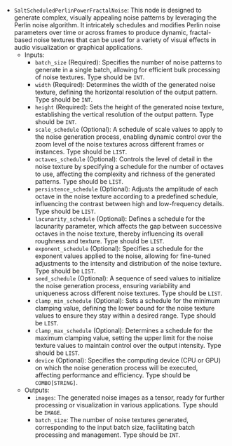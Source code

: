 - `SaltScheduledPerlinPowerFractalNoise`: This node is designed to generate complex, visually appealing noise patterns by leveraging the Perlin noise algorithm. It intricately schedules and modifies Perlin noise parameters over time or across frames to produce dynamic, fractal-based noise textures that can be used for a variety of visual effects in audio visualization or graphical applications.
    - Inputs:
        - `batch_size` (Required): Specifies the number of noise patterns to generate in a single batch, allowing for efficient bulk processing of noise textures. Type should be `INT`.
        - `width` (Required): Determines the width of the generated noise texture, defining the horizontal resolution of the output pattern. Type should be `INT`.
        - `height` (Required): Sets the height of the generated noise texture, establishing the vertical resolution of the output pattern. Type should be `INT`.
        - `scale_schedule` (Optional): A schedule of scale values to apply to the noise generation process, enabling dynamic control over the zoom level of the noise textures across different frames or instances. Type should be `LIST`.
        - `octaves_schedule` (Optional): Controls the level of detail in the noise texture by specifying a schedule for the number of octaves to use, affecting the complexity and richness of the generated patterns. Type should be `LIST`.
        - `persistence_schedule` (Optional): Adjusts the amplitude of each octave in the noise texture according to a predefined schedule, influencing the contrast between high and low-frequency details. Type should be `LIST`.
        - `lacunarity_schedule` (Optional): Defines a schedule for the lacunarity parameter, which affects the gap between successive octaves in the noise texture, thereby influencing its overall roughness and texture. Type should be `LIST`.
        - `exponent_schedule` (Optional): Specifies a schedule for the exponent values applied to the noise, allowing for fine-tuned adjustments to the intensity and distribution of the noise texture. Type should be `LIST`.
        - `seed_schedule` (Optional): A sequence of seed values to initialize the noise generation process, ensuring variability and uniqueness across different noise textures. Type should be `LIST`.
        - `clamp_min_schedule` (Optional): Sets a schedule for the minimum clamping value, defining the lower bound for the noise texture values to ensure they stay within a desired range. Type should be `LIST`.
        - `clamp_max_schedule` (Optional): Determines a schedule for the maximum clamping value, setting the upper limit for the noise texture values to maintain control over the output intensity. Type should be `LIST`.
        - `device` (Optional): Specifies the computing device (CPU or GPU) on which the noise generation process will be executed, affecting performance and efficiency. Type should be `COMBO[STRING]`.
    - Outputs:
        - `images`: The generated noise images as a tensor, ready for further processing or visualization in various applications. Type should be `IMAGE`.
        - `batch_size`: The number of noise textures generated, corresponding to the input batch size, facilitating batch processing and management. Type should be `INT`.
